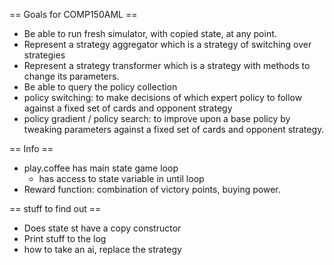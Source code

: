 == Goals for COMP150AML ==
- Be able to run fresh simulator, with copied state, at any point.
- Represent a strategy aggregator which is a strategy of switching over strategies
- Represent a strategy transformer which is a strategy with methods to change its parameters.
- Be able to query the policy collection
- policy switching: to make decisions of which expert policy to follow against a fixed set of cards and opponent strategy
- policy gradient / policy search: to improve upon a base policy by tweaking parameters against a fixed set of cards and opponent strategy.

== Info ==
- play.coffee has main state game loop
    - has access to state variable in until loop
- Reward function: combination of victory points, buying power.

== stuff to find out ==
- Does state st have a copy constructor
- Print stuff to the log
- how to take an ai, replace the strategy
